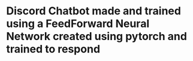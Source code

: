 # Discord Chatbot made and trained using a FeedForward Neural Network created using pytorch and trained to respond
 

